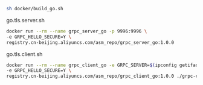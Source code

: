 ```bash
sh docker/build_go.sh
```

go.tls.server.sh
```bash
docker run --rm --name grpc_server_go -p 9996:9996 \
-e GRPC_HELLO_SECURE=Y \
registry.cn-beijing.aliyuncs.com/asm_repo/grpc_server_go:1.0.0
```

go.tls.client.sh
```bash
docker run --rm --name grpc_client_go -e GRPC_SERVER=$(ipconfig getifaddr en0) \
-e GRPC_HELLO_SECURE=Y \
registry.cn-beijing.aliyuncs.com/asm_repo/grpc_client_go:1.0.0 ./grpc-client
```